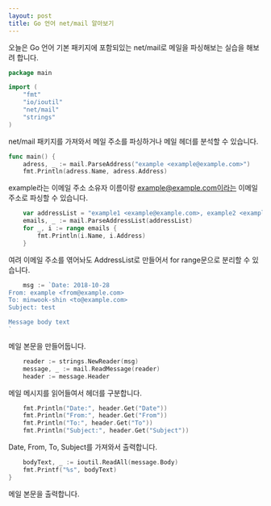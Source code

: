 ```yaml
---
layout: post
title: Go 언어 net/mail 알아보기
---
```


오늘은 Go 언어 기본 패키지에 포함되있는 net/mail로 메일을 파싱해보는 실습을 해보려 합니다.

```go
package main

import (
	"fmt"
	"io/ioutil"
	"net/mail"
	"strings"
)
```

net/mail 패키지를 가져와서 메일 주소를 파싱하거나 메일 헤더를 분석할 수 있습니다.

```go
func main() {
	adress, _ := mail.ParseAddress("example <example@example.com>")
	fmt.Println(adress.Name, adress.Address)
```

example라는 이메일 주소 소유자 이름이랑 example@example.com이라는 이메일 주소로 파싱할 수 있습니다.

```go
	var addressList = "example1 <example@example.com>, example2 <example@example.com>"
	emails, _ := mail.ParseAddressList(addressList)
	for _, i := range emails {
		fmt.Println(i.Name, i.Address)
	}
```

여려 이메일 주소를 엮어놔도 AddressList로 만들어서 for range문으로 분리할 수 있습니다.

```go
	msg := `Date: 2018-10-28
From: example <from@example.com>
To: minwook-shin <to@example.com>
Subject: test

Message body text
`
```

메일 본문을 만들어둡니다.

```go
	reader := strings.NewReader(msg)
	message, _ := mail.ReadMessage(reader)
    header := message.Header
```

메일 메시지를 읽어들여서 헤더를 구분합니다.

```go
	fmt.Println("Date:", header.Get("Date"))
	fmt.Println("From:", header.Get("From"))
	fmt.Println("To:", header.Get("To"))
	fmt.Println("Subject:", header.Get("Subject"))
```

Date, From, To, Subject를 가져와서 출력합니다.

```go
	bodyText, _ := ioutil.ReadAll(message.Body)
	fmt.Printf("%s", bodyText)
}
```

메일 본문을 출력합니다.